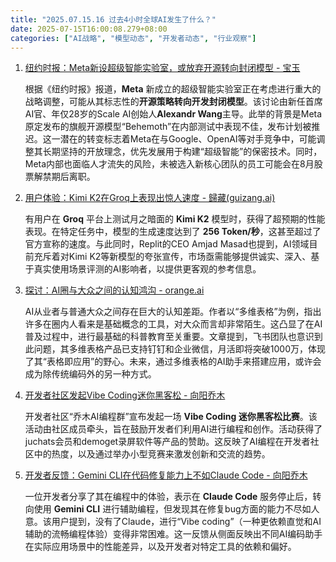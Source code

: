 ```yaml
---
title: "2025.07.15.16 过去4小时全球AI发生了什么？"
date: 2025-07-15T16:00:08.279+08:00
categories: ["AI战略", "模型动态", "开发者动态", "行业观察"]
---
```


1. [纽约时报：Meta新设超级智能实验室，或放弃开源转向封闭模型 - 宝玉](https://x.com/dotey/status/1944976194891387183)

   根据《纽约时报》报道，**Meta** 新成立的超级智能实验室正在考虑进行重大的战略调整，可能从其标志性的**开源策略转向开发封闭模型**。该讨论由新任首席AI官、年仅28岁的Scale AI创始人**Alexandr Wang**主导。此举的背景是Meta原定发布的旗舰开源模型“Behemoth”在内部测试中表现不佳，发布计划被推迟。这一潜在的转变标志着Meta在与Google、OpenAI等对手竞争中，可能调整其长期坚持的开放理念，优先发展用于构建“超级智能”的保密技术。同时，Meta内部也面临人才流失的风险，未被选入新核心团队的员工可能会在8月股票解禁期后离职。

2. [用户体验：Kimi K2在Groq上表现出惊人速度 - 歸藏(guizang.ai)](https://x.com/op7418/status/1945009546558136326)

   有用户在 **Groq** 平台上测试月之暗面的 **Kimi K2** 模型时，获得了超预期的性能表现。在特定任务中，模型的生成速度达到了 **256 Token/秒**，这甚至超过了官方宣称的速度。与此同时，Replit的CEO Amjad Masad也提到，AI领域目前充斥着对Kimi K2等新模型的夸张宣传，市场亟需能够提供诚实、深入、基于真实使用场景评测的AI影响者，以提供更客观的参考信息。

3. [探讨：AI圈与大众之间的认知鸿沟 - orange.ai](https://x.com/oran_ge/status/1944987718939005325)

   AI从业者与普通大众之间存在巨大的认知差距。作者以“多维表格”为例，指出许多在圈内人看来是基础概念的工具，对大众而言却非常陌生。这凸显了在AI普及过程中，进行最基础的科普教育至关重要。文章提到，飞书团队也意识到此问题，其多维表格产品已支持钉钉和企业微信，月活即将突破1000万，体现了其“表格即应用”的野心。未来，通过多维表格的AI助手来搭建应用，或许会成为除传统编码外的另一种方式。

4. [开发者社区发起Vibe Coding迷你黑客松 - 向阳乔木](https://x.com/vista8/status/1944978772970889565)

   开发者社区“乔木AI编程群”宣布发起一场 **Vibe Coding 迷你黑客松比赛**。该活动由社区成员牵头，旨在鼓励开发者们利用AI进行编程和创作。活动获得了juchats会员和demoget录屏软件等产品的赞助。这反映了AI编程在开发者社区中的热度，以及通过举办小型竞赛来激发创新和交流的趋势。

5. [开发者反馈：Gemini CLI在代码修复能力上不如Claude Code - 向阳乔木](https://x.com/vista8/status/1944991861581681002)

   一位开发者分享了其在编程中的体验，表示在 **Claude Code** 服务停止后，转向使用 **Gemini CLI** 进行辅助编程，但发现其在修复bug方面的能力不尽如人意。该用户提到，没有了Claude，进行“Vibe coding”（一种更依赖直觉和AI辅助的流畅编程体验）变得非常困难。这一反馈从侧面反映出不同AI编码助手在实际应用场景中的性能差异，以及开发者对特定工具的依赖和偏好。
